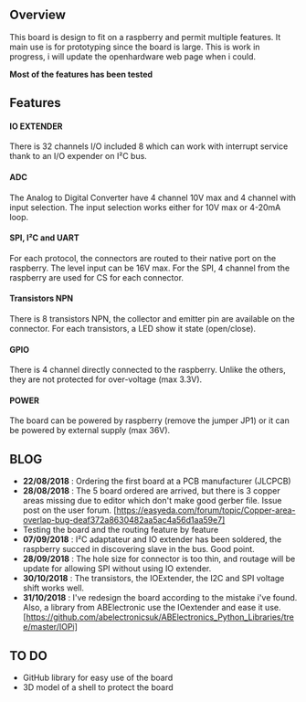 Overview
---

This board is design to fit on a raspberry and permit multiple features. It main use is for prototyping since the board is large. This is work in progress, i will update the openhardware web page when i could.

**Most of the features has been tested**

Features
---

#### IO EXTENDER
There is 32 channels I/O included 8 which can work with interrupt service thank to an I/O expender on I²C bus.

#### ADC
The Analog to Digital Converter have 4 channel 10V max and 4 channel with input selection. The input selection works either for 10V max or 4-20mA loop.

#### SPI, I²C and UART
For each protocol, the connectors are routed to their native port on the raspberry. The level input can be 16V max. For the SPI, 4 channel from the raspberry are used for CS for each connector.

#### Transistors NPN
There is 8 transistors NPN, the collector and emitter pin are available on the connector. For each transistors, a LED show it state (open/close).

#### GPIO
There is 4 channel directly connected to the raspberry. Unlike the others, they are not protected for over-voltage (max 3.3V).

#### POWER
The board can be powered by raspberry (remove the jumper JP1) or it can be powered by external supply (max 36V).

BLOG
---

- **22/08/2018** : Ordering the first board at a PCB manufacturer (JLCPCB)
- **28/08/2018** : The 5 board ordered are arrived, but there is 3 copper areas missing due to editor which don't make good gerber file. Issue post on the user forum. [https://easyeda.com/forum/topic/Copper-area-overlap-bug-deaf372a8630482aa5ac4a56d1aa59e7]
- Testing the board and the routing feature by feature
- **07/09/2018** : I²C adaptateur and IO extender has been soldered, the raspberry succed in discovering slave in the bus. Good point.
- **28/09/2018** : The hole size for connector is too thin, and routage will be update for allowing SPI without using IO extender.
- **30/10/2018** : The transistors, the IOExtender, the I2C and SPI voltage shift works well.
- **31/10/2018** : I've redesign the board according to the mistake i've found. Also, a library from ABElectronic use the IOextender and ease it use. [https://github.com/abelectronicsuk/ABElectronics_Python_Libraries/tree/master/IOPi]

TO DO
---

- GitHub library for easy use of the board 
- 3D model of a shell to protect the board
